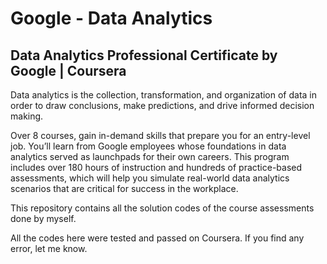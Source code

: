 # Google - Data Analytics
## Data Analytics Professional Certificate by Google | Coursera

Data analytics is the collection, transformation, and organization of data in order to draw conclusions, make predictions, and drive informed decision making. 

Over 8 courses, gain in-demand skills that prepare you for an entry-level job. You’ll learn from Google employees whose foundations in data analytics served as launchpads for their own careers. This program includes over 180 hours of instruction and hundreds of practice-based assessments, which will help you simulate real-world data analytics scenarios that are critical for success in the workplace. 

This repository contains all the solution codes of the course assessments done by myself.

All the codes here were tested and passed on Coursera. If you find any error, let me know.
